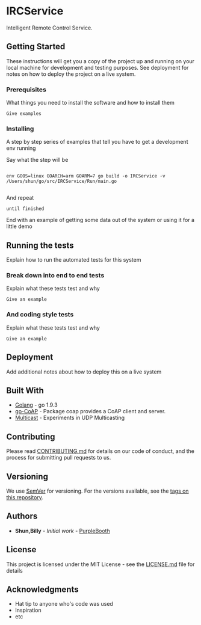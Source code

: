 # IRCService

Intelligent Remote Control Service.

## Getting Started

These instructions will get you a copy of the project up and running on your local machine for development and testing purposes. See deployment for notes on how to deploy the project on a live system.

### Prerequisites

What things you need to install the software and how to install them

```
Give examples
```

### Installing

A step by step series of examples that tell you have to get a development env running

Say what the step will be

```

env GOOS=linux GOARCH=arm GOARM=7 go build -o IRCService -v /Users/shun/go/src/IRCService/Run/main.go


```

And repeat

```
until finished
```

End with an example of getting some data out of the system or using it for a little demo

## Running the tests

Explain how to run the automated tests for this system

### Break down into end to end tests

Explain what these tests test and why

```
Give an example
```

### And coding style tests

Explain what these tests test and why

```
Give an example
```

## Deployment

Add additional notes about how to deploy this on a live system

## Built With
* [Golang](https://golang.org) - go 1.9.3
* [go-CoAP](https://godoc.org/github.com/dustin/go-coap) - Package coap provides a CoAP client and server.
* [Multicast](https://github.com/dmichael/go-multicast) - Experiments in UDP Multicasting

## Contributing

Please read [CONTRIBUTING.md](https://gist.github.com/PurpleBooth/b24679402957c63ec426) for details on our code of conduct, and the process for submitting pull requests to us.

## Versioning

We use [SemVer](http://semver.org/) for versioning. For the versions available, see the [tags on this repository](https://github.com/your/project/tags). 

## Authors

* **Shun,Billy** - *Initial work* - [PurpleBooth](https://bitbucket.org/ising99fullstack/ircservice)


## License

This project is licensed under the MIT License - see the [LICENSE.md](LICENSE.md) file for details

## Acknowledgments

* Hat tip to anyone who's code was used
* Inspiration
* etc
